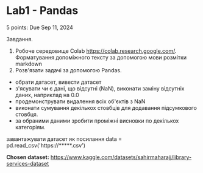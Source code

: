 # Lab1 - Pandas

5 points: Due Sep 11, 2024

Завдання.
1.  Робоче середовище Colab https://colab.research.google.com/.  Форматування  допоміжного тексту за допомогою мови розмітки markdown
2. Розв'язати задачі за допомогою Pandas.
- обрати датасет, вивести датасет
- з'ясувати чи є дані, що відсутні (NaN), виконати заміну відсутніх даних, наприклад на 0.0
- продемонструвати видалення всіх об'єктів з NaN
- виконати сумування декількох стовбців для додавання підсумкового стовбця.
- за обраними даними зробити проміжні висновки по декількох категоріям.


завантажувати датасет як посилання
data = pd.read_csv('https://*****.csv')

**Chosen dataset:** https://www.kaggle.com/datasets/sahirmaharajj/library-services-dataset